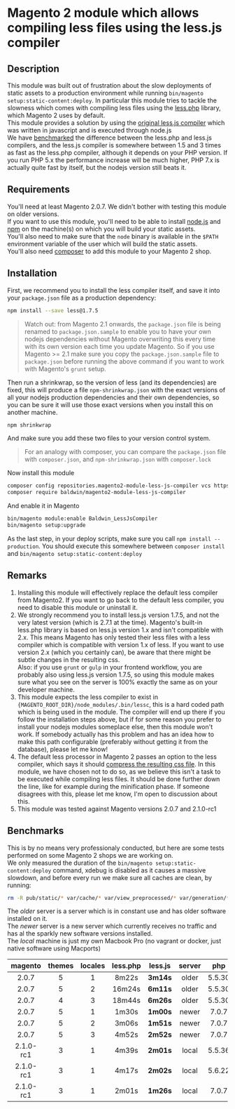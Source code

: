 # Magento 2 module which allows compiling less files using the less.js compiler

## Description

This module was built out of frustration about the slow deployments of static assets to a production environment while running `bin/magento setup:static-content:deploy`. In particular this module tries to tackle the slowness which comes with compiling less files using the [less.php](https://github.com/oyejorge/less.php) library, which Magento 2 uses by default.  
This module provides a solution by using the [original less.js compiler](https://github.com/less/less.js) which was written in javascript and is executed through node.js  
We have [benchmarked](#benchmarks) the difference between the less.php and less.js compilers, and the less.js compiler is somewhere between 1.5 and 3 times as fast as the less.php compiler, although it depends on your PHP version. If you run PHP 5.x the performance increase will be much higher, PHP 7.x is actually quite fast by itself, but the nodejs version still beats it.

## Requirements

You'll need at least Magento 2.0.7. We didn't bother with testing this module on older versions.  
If you want to use this module, you'll need to be able to install [node.js](https://nodejs.org/) and [npm](https://www.npmjs.com/) on the machine(s) on which you will build your static assets.  
You'll also need to make sure that the `node` binary is available in the `$PATH` environment variable of the user which will build the static assets.  
You'll also need [composer](https://getcomposer.org/) to add this module to your Magento 2 shop.

## Installation

First, we recommend you to install the less compiler itself, and save it into your `package.json` file as a production dependency:

```sh
npm install --save less@1.7.5
```

> Watch out: from Magento 2.1 onwards, the `package.json` file is being renamed to `package.json.sample` to enable you to have your own nodejs dependencies without Magento overwriting this every time with its own version each time you update Magento. So if you use Magento >= 2.1 make sure you copy the `package.json.sample` file to `package.json` before running the above command if you want to work with Magento's `grunt` setup.

Then run a shrinkwrap, so the version of less (and its dependencies) are fixed, this will produce a file `npm-shrinkwrap.json` with the exact versions of all your nodejs production dependencies and their own dependencies, so you can be sure it will use those exact versions when you install this on another machine.

```sh
npm shrinkwrap
```

And make sure you add these two files to your version control system.

> For an analogy with composer, you can compare the `package.json` file with `composer.json`, and `npm-shrinkwrap.json` with `composer.lock`

Now install this module

```sh
composer config repositories.magento2-module-less-js-compiler vcs https://github.com/baldwin-agency/magento2-module-less-js-compiler
composer require baldwin/magento2-module-less-js-compiler
```

And enable it in Magento

```sh
bin/magento module:enable Baldwin_LessJsCompiler
bin/magento setup:upgrade
```

As the last step, in your deploy scripts, make sure you call `npm install --production`. You should execute this somewhere between `composer install` and `bin/magento setup:static-content:deploy`

## Remarks

1. Installing this module will effectively replace the default less compiler from Magento2. If you want to go back to the default less compiler, you need to disable this module or uninstall it.
2. We strongly recommend you to install less.js version 1.7.5, and not the very latest version (which is 2.7.1 at the time). Magento's built-in less.php library is based on less.js version 1.x and isn't compatible with 2.x. This means Magento has only tested their less files with a less compiler which is compatible with version 1.x of less. If you want to use version 2.x (which you certainly can), be aware that there might be subtle changes in the resulting css.  
Also: if you use `grunt` or `gulp` in your frontend workflow, you are probably also using less.js version 1.7.5, so using this module makes sure what you see on the server is 100% exactly the same as on your developer machine.
3. This module expects the less compiler to exist in `{MAGENTO_ROOT_DIR}/node_modules/.bin/lessc`, this is a hard coded path which is being used in the module. The compiler will end up there if you follow the installation steps above, but if for some reason you prefer to install your nodejs modules someplace else, then this module won't work. If somebody actually has this problem and has an idea how to make this path configurable (preferably without getting it from the database), please let me know!
4. The default less processor in Magento 2 passes an option to the less compiler, which says it should [compress the resulting css file](https://github.com/magento/magento2/blob/6a40b41f6281c7d405cd78029d6becab1d837c87/lib/internal/Magento/Framework/Css/PreProcessor/Adapter/Less/Processor.php#L73). In this module, we have chosen not to do so, as we believe this isn't a task to be executed while compiling less files. It should be done further down the line, like for example during the minification phase. If someone disagrees with this, please let me know, I'm open to discussion about this.
5. This module was tested against Magento versions 2.0.7 and 2.1.0-rc1

## Benchmarks

This is by no means very professionaly conducted, but here are some tests performed on some Magento 2 shops we are working on.  
We only measured the duration of the `bin/magento setup:static-content:deploy` command, xdebug is disabled as it causes a massive slowdown, and before every run we make sure all caches are clean, by running:

```sh
rm -R pub/static/* var/cache/* var/view_preprocessed/* var/generation/* var/di/* var/page_cache/*
```

The _older_ server is a server which is in constant use and has older software installed on it.  
The _newer_ server is a new server which currently receives no traffic and has al the sparkly new software versions installed.  
The _local_ machine is just my own Macbook Pro (no vagrant or docker, just native software using Macports)

| magento   | themes | locales | less.php  | less.js   | server | php    | nodejs  |
|:---------:|:------:|:-------:|:---------:|:---------:|:------:|:------:|:-------:|
| 2.0.7     | 5      | 1       | 8m22s     | **3m14s** | older  | 5.5.30 | 0.10.33 |
| 2.0.7     | 5      | 2       | 16m24s    | **6m11s** | older  | 5.5.30 | 0.10.33 |
| 2.0.7     | 4      | 3       | 18m44s    | **6m26s** | older  | 5.5.30 | 0.10.33 |
| 2.0.7     | 5      | 1       | 1m30s     | **1m00s** | newer  | 7.0.7  | 4.2.6   |
| 2.0.7     | 5      | 2       | 3m06s     | **1m51s** | newer  | 7.0.7  | 4.2.6   |
| 2.0.7     | 5      | 3       | 4m52s     | **2m52s** | newer  | 7.0.7  | 4.2.6   |
| 2.1.0-rc1 | 3      | 1       | 4m39s     | **2m01s** | local  | 5.5.36 | 4.4.3   |
| 2.1.0-rc1 | 3      | 1       | 4m17s     | **2m02s** | local  | 5.6.22 | 4.4.3   |
| 2.1.0-rc1 | 3      | 1       | 2m01s     | **1m26s** | local  | 7.0.7  | 4.4.3   |

